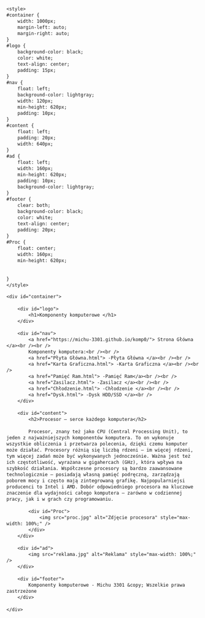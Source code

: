 
<html lang="pl">
<head>
	<meta charset="utf-8" />
	<title>Komponenty komputerowe </title>
	<meta name="description" content="Serwis prezentuje komponenty komputerowe. Sprawdź, czy znasz je wszystkie" />
	<meta name="keywords" content="komputery, procesory, karty greficzne, GPU, CPU , płyta główna, ziemniak" />
	<meta http-equiv="X-UA-Compatible" content="IE=edge,chrome=1" />
	
	<style>
	#container {
		width: 1000px;
		margin-left: auto;
		margin-right: auto;
	}
	#logo {
		background-color: black;
		color: white;
		text-align: center;
		padding: 15px;
	}
	#nav {
		float: left;
		background-color: lightgray;
		width: 120px;
		min-height: 620px;
		padding: 10px;
	}
	#content {
		float: left;
		padding: 20px;
		width: 640px;
	}
	#ad {
		float: left;
		width: 160px;
		min-height: 620px;
		padding: 10px;
		background-color: lightgray;
	}
	#footer {
		clear: both;
		background-color: black;
		color: white;
		text-align: center;
		padding: 20px;
	}
	#Proc {
		float: center;
		width: 160px;
		min-height: 620px;
		
	
	}
	</style>

</head>

<body>

	<div id="container">
	
		<div id="logo">
			<h1>Komponenty komputerowe </h1>
		</div>
	
		<div id="nav">
			<a href="https://michu-3301.github.io/komp0/"> Strona Główna </a><br /><br />
			Komponenty komputera:<br /><br />
			<a href="Płyta Główna.html"> -Płyta Główna </a><br /><br />
			<a href="Karta Graficzna.html"> -Karta Graficzna </a><br /><br />
			<a href="Pamięć Ram.html"> -Pamięć Ram</a><br /><br />
			<a href="Zasilacz.html"> -Zasilacz </a><br /><br />
			<a href="Chłodzenie.html"> -Chłodzenie </a><br /><br />
			<a href="Dysk.html"> -Dysk HDD/SSD </a><br />
		</div>
		
		<div id="content">
			<h2>Procesor – serce każdego komputera</h2>
			
			Procesor, znany też jako CPU (Central Processing Unit), to jeden z najważniejszych komponentów komputera. To on wykonuje wszystkie obliczenia i przetwarza polecenia, dzięki czemu komputer może działać. Procesory różnią się liczbą rdzeni – im więcej rdzeni, tym więcej zadań może być wykonywanych jednocześnie. Ważna jest też ich częstotliwość, wyrażana w gigahercach (GHz), która wpływa na szybkość działania. Współczesne procesory są bardzo zaawansowane technologicznie – posiadają własną pamięć podręczną, zarządzają poborem mocy i często mają zintegrowaną grafikę. Najpopularniejsi producenci to Intel i AMD. Dobór odpowiedniego procesora ma kluczowe znaczenie dla wydajności całego komputera – zarówno w codziennej pracy, jak i w grach czy programowaniu.
			
			<div id="Proc">
				<img src="proc.jpg" alt="Zdjęcie procesora" style="max-width: 100%;" />
			</div>
		</div>
		
		<div id="ad">
			<img src="reklama.jpg" alt="Reklama" style="max-width: 100%;" />
		</div>
		
		<div id="footer">
			Komponenty komputerowe - Michu 3301 &copy; Wszelkie prawa zastrzeżone
		</div>
	
	</div>

</body>
</html>
